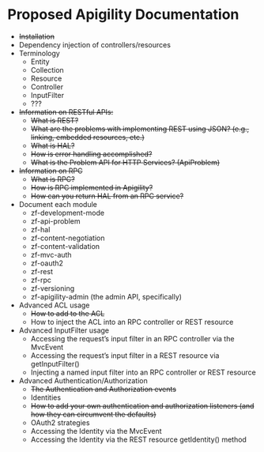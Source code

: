 Proposed Apigility Documentation
================================

- ~~Installation~~
- Dependency injection of controllers/resources
- Terminology
    - Entity
    - Collection
    - Resource
    - Controller
    - InputFilter
    - ???
- ~~Information on RESTful APIs:~~
    - ~~What is REST?~~
    - ~~What are the problems with implementing REST using JSON? (e.g., linking,
      embedded resources, etc.)~~
    - ~~What is HAL?~~
    - ~~How is error handling accomplished?~~
    - ~~What is the Problem API for HTTP Services? (ApiProblem)~~
- ~~Information on RPC~~
    - ~~What is RPC?~~
    - ~~How is RPC implemented in Apigility?~~
    - ~~How can you return HAL from an RPC service?~~
- Document each module
    - zf-development-mode
    - zf-api-problem
    - zf-hal
    - zf-content-negotiation
    - zf-content-validation
    - zf-mvc-auth
    - zf-oauth2
    - zf-rest
    - zf-rpc
    - zf-versioning
    - zf-apigility-admin (the admin API, specifically)
- Advanced ACL usage
    - ~~How to add to the ACL~~
    - How to inject the ACL into an RPC controller or REST resource
- Advanced InputFilter usage
    - Accessing the request’s input filter in an RPC controller via the MvcEvent
    - Accessing the request’s input filter in a REST resource via getInputFilter()
    - Injecting a named input filter into an RPC controller or REST resource
- Advanced Authentication/Authorization
    - ~~The Authentication and Authorization events~~
    - Identities
    - ~~How to add your own authentication and authorization listeners (and how
      they can circumvent the defaults)~~
    - OAuth2 strategies
    - Accessing the Identity via the MvcEvent
    - Accessing the Identity via the REST resource getIdentity() method
